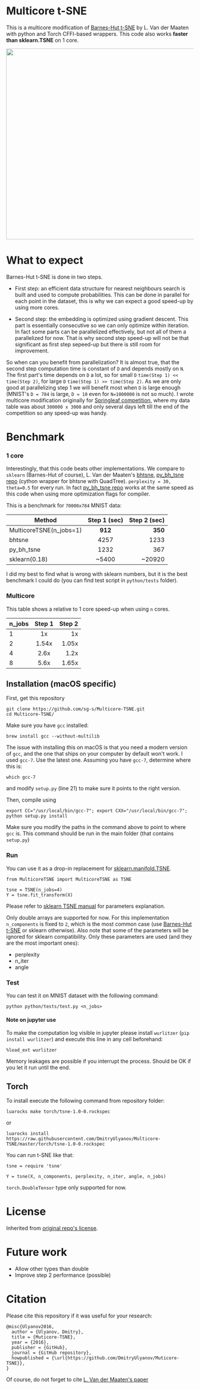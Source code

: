 # Multicore t-SNE

This is a multicore modification of [Barnes-Hut t-SNE](https://github.com/lvdmaaten/bhtsne) by L. Van der Maaten with python and Torch CFFI-based wrappers. This code also works **faster than sklearn.TSNE** on 1 core.

<center><img src="mnist-tsne.png" width="512"></center>

# What to expect

Barnes-Hut t-SNE is done in two steps.

- First step: an efficient data structure for nearest neighbours search is built and used to compute probabilities. This can be done in parallel for each point in the dataset, this is why we can expect a good speed-up by using more cores.

- Second step: the embedding is optimized using gradient descent. This part is essentially consecutive so we can only optimize within iteration. In fact some parts can be parallelized effectively, but not all of them a parallelized for now. That is why second step speed-up will not be that significant as first step sepeed-up but there is still room for improvement.

So when can you benefit from parallelization? It is almost true, that the second step computation time is constant of `D` and depends mostly on `N`. The first part's time depends on `D` a lot, so for small `D` `time(Step 1) << time(Step 2)`, for large `D` `time(Step 1) >> time(Step 2)`. As we are only good at parallelizing step 1 we will benefit most when `D` is large enough (MNIST's `D = 784` is large, `D = 10` even for `N=1000000` is not so much). I wrote multicore modification originally for [Springleaf competition](https://www.kaggle.com/c/springleaf-marketing-response), where my data table was about `300000 x 3000` and only several days left till the end of the competition so any speed-up was handy.

# Benchmark

### 1 core

Interestingly, that this code beats other implementations. We compare to `sklearn` (Barnes-Hut of course), L. Van der Maaten's [bhtsne](https://github.com/lvdmaaten/bhtsne), [py_bh_tsne repo](https://github.com/danielfrg/tsne) (cython wrapper for bhtsne with QuadTree). `perplexity = 30, theta=0.5` for every run. In fact [py_bh_tsne repo](https://github.com/danielfrg/tsne) works at the same speed as this code when using more optimization flags for compiler.

This is a benchmark for `70000x784` MNIST data:

| Method                       | Step 1 (sec)   | Step 2 (sec)  |
| ---------------------------- |:---------------:| --------------:|
| MulticoreTSNE(n_jobs=1)      | **912**         | **350**        |
| bhtsne                       | 4257            | 1233           |
| py_bh_tsne                   | 1232            | 367            |
| sklearn(0.18)                | ~5400           | ~20920         |

I did my best to find what is wrong with sklearn numbers, but it is the best benchmark I could do (you can find test script in `python/tests` folder).

### Multicore

This table shows a relative to 1 core speed-up when using `n` cores.

| n_jobs        | Step 1    | Step 2   |
| ------------- |:---------:| --------:|
| 1             | 1x        | 1x       |
| 2             | 1.54x     | 1.05x    |
| 4             | 2.6x      | 1.2x     |
| 8             | 5.6x      | 1.65x    |


## Installation (macOS specific)

First, get this repository 

```
git clone https://github.com/sg-s/Multicore-TSNE.git
cd Multicore-TSNE/
```

Make sure you have `gcc` installed:

```
brew install gcc --without-multilib
```

The issue with installing this on macOS is that you need a modern version of `gcc`, and the one that ships on your computer by default won't work. I used `gcc-7`. Use the latest one. Assuming you have `gcc-7`, determine where this is:

```
which gcc-7
```

and modify `setup.py` (line 21) to make sure it points to the right version. 

Then, compile using

```
export CC="/usr/local/bin/gcc-7"; export CXX="/usr/local/bin/gcc-7"; python setup.py install
```

Make sure you modify the paths in the command above to point to where `gcc` is. This command should be run in the main folder (that contains `setup.py`)

### Run

You can use it as a drop-in replacement for [sklearn.manifold.TSNE](http://scikit-learn.org/stable/modules/generated/sklearn.manifold.TSNE.htm).

```
from MulticoreTSNE import MulticoreTSNE as TSNE

tsne = TSNE(n_jobs=4)
Y = tsne.fit_transform(X)
```

Please refer to [sklearn TSNE manual](http://scikit-learn.org/stable/modules/generated/sklearn.manifold.TSNE.html) for parameters explanation.

Only double arrays are supported for now. For this implementation `n_components` is fixed to `2`, which is the most common case (use [Barnes-Hut t-SNE](https://github.com/lvdmaaten/bhtsne) or sklearn otherwise). Also note that some of the parameters will be ignored for sklearn compatibility. Only these parameters are used (and they are the most important ones):

- perplexity
- n_iter
- angle

### Test

You can test it on MNIST dataset with the following command:

```
python python/tests/test.py <n_jobs>
```

#### Note on jupyter use
To make the computation log visible in jupyter please install `wurlitzer` (`pip install wurlitzer`) and execute this line in any cell beforehand:
```
%load_ext wurlitzer
```
Memory leakages are possible if you interrupt the process. Should be OK if you let it run until the end.

## Torch

To install execute the following command from repository folder:
```
luarocks make torch/tsne-1.0-0.rockspec
```
or

```
luarocks install https://raw.githubusercontent.com/DmitryUlyanov/Multicore-TSNE/master/torch/tsne-1.0-0.rockspec
```

You can run t-SNE like that:
```
tsne = require 'tsne'

Y = tsne(X, n_components, perplexity, n_iter, angle, n_jobs)
```

`torch.DoubleTensor` type only supported for now.

# License

Inherited from [original repo's license](https://github.com/lvdmaaten/bhtsne).

# Future work

- Allow other types than double
- Improve step 2 performance (possible)

# Citation

Please cite this repository if it was useful for your research:

```
@misc{Ulyanov2016,
  author = {Ulyanov, Dmitry},
  title = {Muticore-TSNE},
  year = {2016},
  publisher = {GitHub},
  journal = {GitHub repository},
  howpublished = {\url{https://github.com/DmitryUlyanov/Muticore-TSNE}},
}
```

Of course, do not forget to cite [L. Van der Maaten's paper](http://lvdmaaten.github.io/publications/papers/JMLR_2014.pdf)
